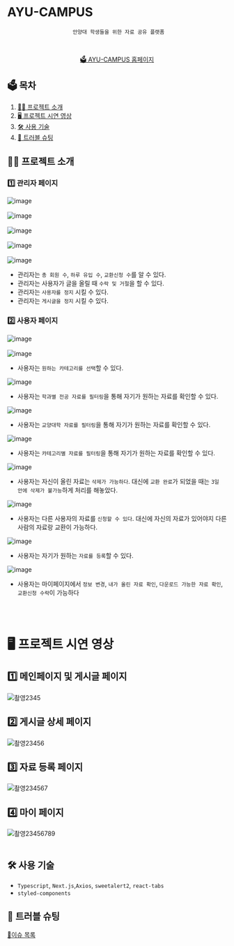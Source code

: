 # AYU-CAMPUS

<div align='center'>

```
 안양대 학생들을 위한 자료 공유 플랫폼
```

  <br>
  
[🗳️ AYU-CAMPUS 홈페이지](https://ayucampus.vercel.app)
  
</div>

  ## 🗳️ 목차
  
1. [🧑‍💻 프로젝트 소개](#%EF%B8%8F-프로젝트-소개)
2. [🖥️ 프로젝트 시연 영상](#%EF%B8%8F-프로젝트-시연상영상)
3. [🛠️ 사용 기술](#%EF%B8%8F-사용-기술)
4. [📜 트러블 슈팅](#-트러블-슈팅)

## 🧑‍💻 프로젝트 소개

### 1️⃣ 관리자 페이지

![image](https://user-images.githubusercontent.com/79708688/232746834-8cbcffa8-733c-464b-9a59-a154706e5bad.png)
<br>
<br>
![image](https://user-images.githubusercontent.com/79708688/232747008-3d0dc720-54e7-4eaa-866d-13eb8221b1d5.png)
<br>
<br>
![image](https://user-images.githubusercontent.com/79708688/232747104-b9032877-7ec6-4f6f-a5a7-f3c483948ce6.png)
<br>
<br>
![image](https://user-images.githubusercontent.com/79708688/232747185-f5b83681-7bbd-41dd-9dd5-7de80ed39257.png)
<br>
<br>
![image](https://user-images.githubusercontent.com/79708688/232747296-085a2f60-ad19-4055-80e9-7725eeeea64f.png)
<br>
- 관리자는 `총 회원 수`, `하루 유입 수`, `교환신청 수`를 알 수 있다.
- 관리자는 사용자가 글을 올릴 때 `수락 및 거절`을 할 수 있다.
- 관리자는 `사용자를 정지` 시킬 수 있다.
- 관리자는 `게시글을 정지` 시킬 수 있다.

### 2️⃣ 사용자 페이지

![image](https://user-images.githubusercontent.com/79708688/232749649-8d8faaaa-8316-4434-9141-1f40b415b2b8.png)
<br>
<br>
![image](https://user-images.githubusercontent.com/79708688/232749695-714fb7a4-93f2-4af7-83b7-412785eb4d38.png)

- 사용자는 `원하는 카테고리를 선택`할 수 있다.

![image](https://user-images.githubusercontent.com/79708688/232992421-d445851c-35e0-483c-a823-66868eea1265.png)

- 사용자는 `학과별 전공 자료를 필터링`을 통해 자기가 원하는 자료를 확인할 수 있다.

![image](https://user-images.githubusercontent.com/79708688/232992709-6bb6e0e1-74f8-4e57-85ee-98297b91027d.png)

- 사용자는 `교양대학 자료를 필터링`을 통해 자기가 원하는 자료를 확인할 수 있다.

![image](https://user-images.githubusercontent.com/79708688/232992837-026e2a5a-4e9d-4753-8128-921c2cabf3d2.png)

- 사용자는 `카테고리별 자료를 필터링`을 통해 자기가 원하는 자료를 확인할 수 있다.

![image](https://user-images.githubusercontent.com/79708688/232993165-28fe80a4-f7b6-4885-9df8-6e19342684b8.png)

- 사용자는 자신이 올린 자료는 `삭제가 가능하다`. 대신에 `교환 완료`가 되었을 때는 `3일 안에 삭제가 불가능`하게 처리를 해놓았다.

![image](https://user-images.githubusercontent.com/79708688/232993573-29210aeb-9c83-429f-a9a6-8b0244c95dbf.png)

- 사용자는 다른 사용자의 자료를 `신청할 수 있다`. 대신에 자신의 자료가 있어야지 다른 사람의 자료랑 교환이 가능하다.

![image](https://user-images.githubusercontent.com/79708688/232993398-93e5ca9d-be53-4810-8882-d2191c4a2ab3.png)

- 사용자는 자기가 원하는 `자료를 등록`할 수 있다.

![image](https://user-images.githubusercontent.com/79708688/232751141-231634ba-e678-4970-8a1e-91b353edb5a8.png)

- 사용자는 마이페이지에서 `정보 변경`, `내가 올린 자료 확인`, `다운로드 가능한 자료 확인`, `교환신청 수락`이 가능하다 
<br>
<br>


# 🖥️ 프로젝트 시연 영상

## 1️⃣ 메인페이지 및 게시글 페이지

![촬영2345](https://user-images.githubusercontent.com/79708688/233822322-75580299-8ae9-418a-8b04-d8a716585765.gif)


## 2️⃣ 게시글 상세 페이지

![촬영23456](https://user-images.githubusercontent.com/79708688/233822827-339a3166-922c-46f2-b40b-d8816f3537ac.gif)

## 3️⃣ 자료 등록 페이지

![촬영234567](https://user-images.githubusercontent.com/79708688/233823286-9f052df5-aea5-473c-bbfe-4d94a6dfa64e.gif)

## 4️⃣ 마이 페이지

![촬영23456789](https://user-images.githubusercontent.com/79708688/233828753-ed434c10-c29f-4573-8dc8-65b3864cb21c.gif)
<br>
<br>


## 🛠️ 사용 기술

- `Typescript`, `Next.js`,`Axios`, `sweetalert2`, `react-tabs`
- `styled-components`

## 📜 트러블 슈팅

[📜이슈 목록](https://laced-ironclad-2c9.notion.site/636d3c27cebe45c8a570778a978c7fdc)

<br>
